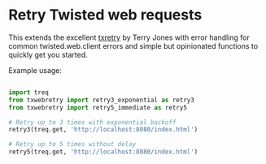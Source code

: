 Retry Twisted web requests
==========================

This extends the excellent [txretry](https://github.com/terrycojones/txretry)
by Terry Jones with error handling for common twisted.web.client errors and
simple but opinionated functions to quickly get you started.

Example usage:

```python

import treq
from txwebretry import retry3_exponential as retry3
from txwebretry import retry5_immediate as retry5

# Retry up to 3 times with exponential backoff
retry3(treq.get, 'http://localhost:8080/index.html')

# Retry up to 5 times without delay
retry5(treq.get, 'http://localhost:8080/index.html')

```
